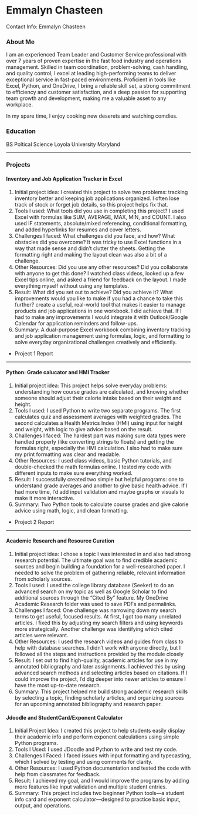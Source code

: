 # Emmalyn Chasteen
Contact Info: Emmalyn Chasteen
### About Me 
I am an experienced Team Leader and Customer Service professional with over 7 years of proven expertise in the fast food industry and operations management. Skilled in team coordination, problem-solving, cash handling, and quality control, I excel at leading high-performing teams to deliver exceptional service in fast-paced environments. Proficient in tools like Excel, Python, and OneDrive, I bring a reliable skill set, a strong commitment to efficiency and customer satisfaction, and a deep passion for supporting team growth and development, making me a valuable asset to any workplace.

In my spare time, I enjoy cooking new deserets and watching comdies.
### Education 
BS Poltical Science 
Loyola University Maryland 
***
### Projects

#### Inventory and Job Application Tracker in Excel
1. Initial project idea: I created this project to solve two problems: tracking inventory better and keeping job applications organized. I often lose track of stock or forget job details, so this project helps fix that.
2. Tools I used: What tools did you use in completing this project? I used Excel with formulas like SUM, AVERAGE, MAX, MIN, and COUNT. I also used IF statements, absolute/mixed referencing, conditional formatting, and added hyperlinks for resumes and cover letters.
3. Challenges I faced: What challenges did you face, and how? What obstacles did you overcome? It was tricky to use Excel functions in a way that made sense and didn’t clutter the sheets. Getting the formatting right and making the layout clean was also a bit of a challenge.
4. Other Resources: Did you use any other resources? Did you collaborate with anyone to get this done? 
I watched class videos, looked up a few Excel tips online, and asked a friend for feedback on the layout. I made everything myself without using any templates.
5. Result: What did you set out to achieve? Did you achieve it? What improvements would you like to make if you had a chance to take this further? 
create a useful, real-world tool that makes it easier to manage products and job applications in one workbook. I did achieve that. If I had to  make any improvements I would integrate it  with Outlook/Google Calendar for application reminders and follow-ups.
6. Summary: A dual-purpose Excel workbook combining inventory tracking and job application management using formulas, logic, and formatting to solve everyday organizational challenges creatively and efficiently.

 - Project 1 Report
***
#### Python: Grade calucator and HMI Tracker
1. Initial project idea: This project helps solve everyday problems: understanding how course grades are calculated, and knowing whether someone should adjust their calorie intake based on their weight and height.
2. Tools I used: I used Python to write two separate programs. The first calculates quiz and assessment averages with weighted grades. The second calculates a Health Metrics Index (HMI) using input for height and weight, with logic to give advice based on the result.
3. Challenges I faced: The hardest part was making sure data types were handled properly (like converting strings to floats) and getting the formulas right, especially the HMI calculation. I also had to make sure my print formatting was clear and readable.
4. Other Resources: I used class videos, basic Python tutorials, and double-checked the math formulas online. I tested my code with different inputs to make sure everything worked.
5. Result: I successfully created two simple but helpful programs: one to understand grade averages and another to give basic health advice. If I had more time, I’d add input validation and maybe graphs or visuals to make it more interactive.
6. Summary: Two Python tools to calculate course grades and give calorie advice using math, logic, and clean formatting.
   
 - Project 2 Report
***
####  Academic Research and Resource Curation
1. Initial project idea: I chose a topic I was interested in and also had strong research potential. The ultimate goal was to find credible academic sources and begin building a foundation for a well-researched paper. I needed to solve the problem of gathering reliable, relevant information from scholarly sources.
2. Tools I used: I used the college library database (Seeker) to do an advanced search on my topic as well as Google Scholar to find additional sources through the “Cited By” feature. My OneDrive Academic Research folder was used to save PDFs and permalinks.
3. Challenges I faced: One challenge was narrowing down my search terms to get useful, focused results. At first, I got too many unrelated articles. I fixed this by adjusting my search filters and using keywords more strategically. Another challenge was identifying which cited articles were relevant.
4. Other Resources: I used the research videos and guides from class to help with database searches. I didn’t work with anyone directly, but I followed all the steps and instructions provided by the module closely
5. Result: I set out to find high-quality, academic articles for use in my annotated bibliography and later assignments. I achieved this by using advanced search methods and selecting articles based on citations. If I could improve the project, I’d dig deeper into newer articles to ensure I have the most up-to-date research.
6. Summary: This project helped me build strong academic research skills by selecting a topic, finding scholarly articles, and organizing sources for an upcoming annotated bibliography and research paper.
   
 #### Jdoodle and StudentCard/Exponent Calculator 
1. Initial Project Idea: I created this project to help students easily display their academic info and perform exponent calculations using simple Python programs.
2. Tools I Used: I used JDoodle and Python to write and test my code.
3. Challenges I Faced: I faced issues with input formatting and typecasting, which I solved by testing and using comments for clarity.
4. Other Resources: I used Python documentation and tested the code with help from classmates for feedback.
5. Result: I achieved my goal, and I would improve the programs by adding more features like input validation and multiple student entries.
6. Summary: This project includes two beginner Python tools—a student info card and exponent calculator—designed to practice basic input, output, and operations.
